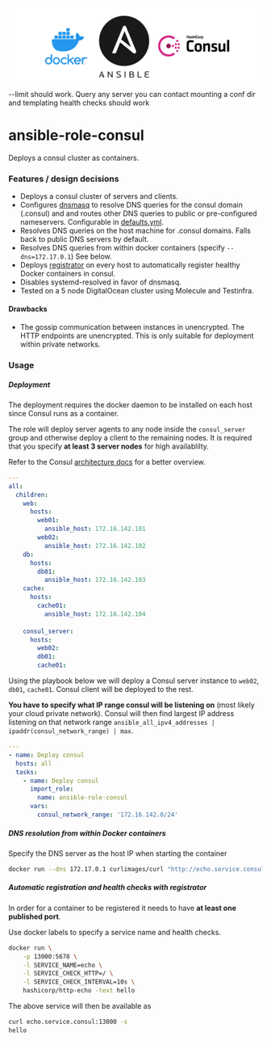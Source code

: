 ![logo](./logo.png)

--limit should work. Query any server you can contact
mounting a conf dir and templating health checks should work

# ansible-role-consul

Deploys a consul cluster as containers.

### Features / design decisions

- Deploys a consul cluster of servers and clients.
- Configures [dnsmasq](http://www.thekelleys.org.uk/dnsmasq/doc.html) to
    resolve DNS queries for the consul domain (.consul) and and routes other
    DNS queries to public or pre-configured nameservers. Configurable in [defaults.yml](./defaults/main.yml).
- Resolves DNS queries on the host machine for .consul domains. Falls back to public DNS servers by default.
- Resolves DNS queries from within docker containers (specify `--dns=172.17.0.1`) See below.
- Deploys [registrator](https://github.com/gliderlabs/registrator) on every host to automatically register healthy Docker
    containers in consul.
- Disables systemd-resolved in favor of dnsmasq.
- Tested on a 5 node DigitalOcean cluster using Molecule and Testinfra.

#### Drawbacks
- The gossip communication between instances in unencrypted. The HTTP endpoints
    are unencrypted. This is only suitable for deployment within private
    networks.

### Usage

##### Deployment

The deployment requires the docker daemon to be installed on each host since
Consul runs as a container.

The role will deploy server agents to any node inside the `consul_server` group
and otherwise deploy a client to the remaining nodes. It is required that
you specify **at least 3 server nodes** for high availablilty.

Refer to the Consul [architecture docs](https://www.consul.io/docs/architecture) for a better overview.

```yaml
---
all:
  children:
    web:
      hosts:
        web01:
          ansible_host: 172.16.142.101
        web02:
          ansible_host: 172.16.142.102
    db:
      hosts:
        db01:
          ansible_host: 172.16.142.103
    cache:
      hosts:
        cache01:
          ansible_host: 172.16.142.104

    consul_server:
      hosts:
        web02:
        db01:
        cache01:
```

Using the playbook below we will deploy a Consul server instance to `web02`,
`db01`, `cache01`. Consul client will be deployed to the rest.

**You have to specify what IP range consul will be listening on** (most likely
your cloud private network). Consul will then find largest IP address listening
on that network range `ansible_all_ipv4_addresses | ipaddr(consul_network_range) | max`.

```yaml
---
- name: Deploy consul
  hosts: all
  tasks:
    - name: Deploy consul
      import_role:
        name: ansible-role-consul
      vars:
        consul_network_range: '172.16.142.0/24'
```

##### DNS resolution from within Docker containers

Specify the DNS server as the host IP when starting the container

```sh
docker run --dns 172.17.0.1 curlimages/curl "http://echo.service.consul:13000"
```

##### Automatic registration and health checks with registrator

In order for a container to be registered it needs to have **at least one
published port**.

Use docker labels to specify a service name and health checks.

```sh
docker run \
    -p 13000:5678 \
    -l SERVICE_NAME=echo \
    -l SERVICE_CHECK_HTTP=/ \
    -l SERVICE_CHECK_INTERVAL=10s \
    hashicorp/http-echo -text hello
```

The above service will then be available as

```sh
curl echo.service.consul:13000 -s
hello
```
